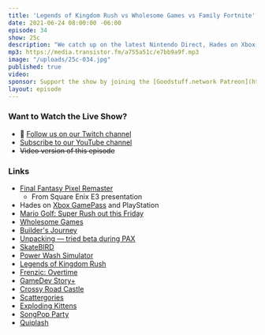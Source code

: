 ```yaml
---
title: 'Legends of Kingdom Rush vs Wholesome Games vs Family Fortnite'
date: 2021-06-24 08:00:00 -06:00
episode: 34
show: 25c
description: "We catch up on the latest Nintendo Direct, Hades on Xbox, Final Fantasy, and Wholesome Games Direct. Recent Apple Arcade games include Legends of Kingdom Rush, Frenzic, and GameDev Story+, and ponder the future of streaming games from the cloud."
mp3: https://media.transistor.fm/a755a51c/e7bb9a9f.mp3
image: "/uploads/25c-034.jpg"
published: true
video:
sponsor: Support the show by joining the [Goodstuff.network Patreon](https://www.patreon.com/goodstuff)
layout: episode
---
```


### Want to Watch the Live Show?

* 💙 [Follow us on our Twitch channel](https://goodstuff.network/twitch/)
* [Subscribe to our YouTube channel](https://www.youtube.com/user/goodstuffdotfm?sub_confirmation=1)
* ~~Video version of this episode~~

### Links

- [Final Fantasy Pixel Remaster](https://square-enix-games.com/en_GB/news/final-fantasy-pixel-remaster)
    - From Square Enix E3 presentation
- Hades on [Xbox GamePass](https://www.supergiantgames.com/blog/hades-xbox-playstation-coming-soon/) and PlayStation
- [Mario Golf: Super Rush out this Friday](https://mariogolf.nintendo.com/)
- [Wholesome Games](https://wholesomegames.com/)
- [Builder's Journey](https://store.steampowered.com/app/1544360/LEGO_Builders_Journey/)
- [Unpacking — tried beta during PAX](https://www.unpackinggame.com/)
- [SkateBIRD](https://store.steampowered.com/app/971030/SkateBIRD/)
- [Power Wash Simulator](https://store.steampowered.com/app/1290000/PowerWash_Simulator/)
- [Legends of Kingdom Rush](https://apps.apple.com/us/app/legends-of-kingdom-rush/id1542046924)
- [Frenzic: Overtime](https://apps.apple.com/us/app/frenzic-overtime/id1473527775)
- [GameDev Story+](https://apps.apple.com/us/app/game-dev-story/id1557657042)
- [Crossy Road Castle](https://apps.apple.com/us/app/crossy-road-castle/id1478978570)
- [Scattergories](https://en.m.wikipedia.org/wiki/Scattergories)
- [Exploding Kittens](https://www.explodingkittens.com/)
- [SongPop Party](https://apps.apple.com/us/app/songpop-party/id1551639567)
- [Quiplash](https://www.jackboxgames.com/quiplash/)